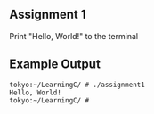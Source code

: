 ## Assignment 1
Print "Hello, World!" to the terminal

## Example Output
```terminal_session
tokyo:~/LearningC/ # ./assignment1                                        
Hello, World!
tokyo:~/LearningC/ #
```
